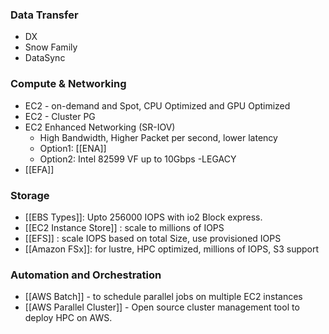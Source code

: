 ### Data Transfer
- DX
- Snow Family 
- DataSync 

### Compute & Networking 
- EC2 - on-demand and Spot, CPU Optimized and GPU Optimized
- EC2 - Cluster PG
- EC2 Enhanced Networking (SR-IOV)
	- High Bandwidth, Higher Packet per second, lower latency 
	- Option1: [[ENA]] 
	- Option2: Intel 82599 VF up to 10Gbps -LEGACY
- [[EFA]]
### Storage 
- [[EBS Types]]: Upto 256000 IOPS with io2 Block express. 
- [[EC2 Instance Store]] : scale to millions of IOPS 
- [[EFS]] : scale IOPS based on total Size, use provisioned IOPS
- [[Amazon FSx]]: for lustre, HPC optimized, millions of IOPS, S3 support

### Automation and Orchestration
- [[AWS Batch]] - to schedule parallel jobs on multiple EC2 instances
- [[AWS Parallel Cluster]] - Open source cluster management tool to deploy HPC on AWS.